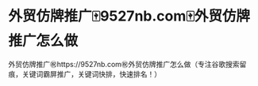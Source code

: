 # 外贸仿牌推广🀄️9527nb.com🀄️外贸仿牌推广怎么做

外贸仿牌推广㊗️https://9527nb.com㊗️外贸仿牌推广怎么做（专注谷歌搜索留痕，关键词霸屏推广，关键词快排，快速排名！）